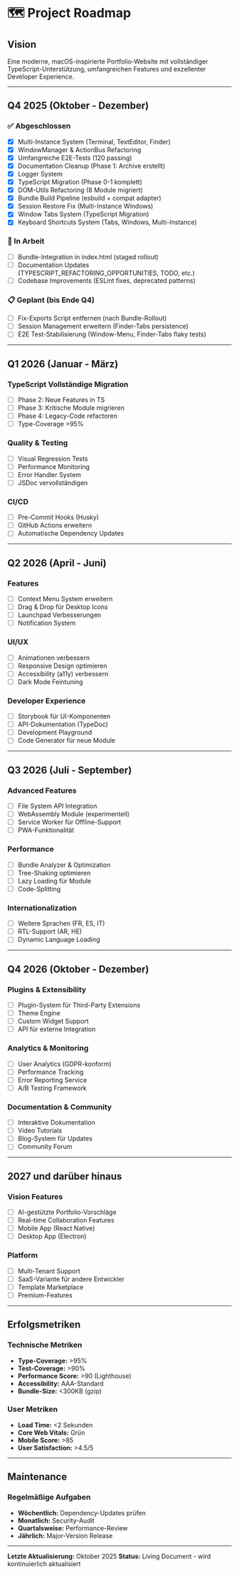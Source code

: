 # 🗺️ Project Roadmap

## Vision

Eine moderne, macOS-inspirierte Portfolio-Website mit vollständiger TypeScript-Unterstützung, umfangreichen Features und exzellenter Developer Experience.

---

## Q4 2025 (Oktober - Dezember)

### ✅ Abgeschlossen

- [x] Multi-Instance System (Terminal, TextEditor, Finder)
- [x] WindowManager & ActionBus Refactoring
- [x] Umfangreiche E2E-Tests (120 passing)
- [x] Documentation Cleanup (Phase 1: Archive erstellt)
- [x] Logger System
- [x] TypeScript Migration (Phase 0-1 komplett)
- [x] DOM-Utils Refactoring (8 Module migriert)
- [x] Bundle Build Pipeline (esbuild + compat adapter)
- [x] Session Restore Fix (Multi-Instance Windows)
- [x] Window Tabs System (TypeScript Migration)
- [x] Keyboard Shortcuts System (Tabs, Windows, Multi-Instance)

### 🚧 In Arbeit

- [ ] Bundle-Integration in index.html (staged rollout)
- [ ] Documentation Updates (TYPESCRIPT_REFACTORING_OPPORTUNITIES, TODO, etc.)
- [ ] Codebase Improvements (ESLint fixes, deprecated patterns)

### 📋 Geplant (bis Ende Q4)

- [ ] Fix-Exports Script entfernen (nach Bundle-Rollout)
- [ ] Session Management erweitern (Finder-Tabs persistence)
- [ ] E2E Test-Stabilisierung (Window-Menu, Finder-Tabs flaky tests)

---

## Q1 2026 (Januar - März)

### TypeScript Vollständige Migration

- [ ] Phase 2: Neue Features in TS
- [ ] Phase 3: Kritische Module migrieren
- [ ] Phase 4: Legacy-Code refactoren
- [ ] Type-Coverage >95%

### Quality & Testing

- [ ] Visual Regression Tests
- [ ] Performance Monitoring
- [ ] Error Handler System
- [ ] JSDoc vervollständigen

### CI/CD

- [ ] Pre-Commit Hooks (Husky)
- [ ] GitHub Actions erweitern
- [ ] Automatische Dependency Updates

---

## Q2 2026 (April - Juni)

### Features

- [ ] Context Menu System erweitern
- [ ] Drag & Drop für Desktop Icons
- [ ] Launchpad Verbesserungen
- [ ] Notification System

### UI/UX

- [ ] Animationen verbessern
- [ ] Responsive Design optimieren
- [ ] Accessibility (a11y) verbessern
- [ ] Dark Mode Feintuning

### Developer Experience

- [ ] Storybook für UI-Komponenten
- [ ] API-Dokumentation (TypeDoc)
- [ ] Development Playground
- [ ] Code Generator für neue Module

---

## Q3 2026 (Juli - September)

### Advanced Features

- [ ] File System API Integration
- [ ] WebAssembly Module (experimentell)
- [ ] Service Worker für Offline-Support
- [ ] PWA-Funktionalität

### Performance

- [ ] Bundle Analyzer & Optimization
- [ ] Tree-Shaking optimieren
- [ ] Lazy Loading für Module
- [ ] Code-Splitting

### Internationalization

- [ ] Weitere Sprachen (FR, ES, IT)
- [ ] RTL-Support (AR, HE)
- [ ] Dynamic Language Loading

---

## Q4 2026 (Oktober - Dezember)

### Plugins & Extensibility

- [ ] Plugin-System für Third-Party Extensions
- [ ] Theme Engine
- [ ] Custom Widget Support
- [ ] API für externe Integration

### Analytics & Monitoring

- [ ] User Analytics (GDPR-konform)
- [ ] Performance Tracking
- [ ] Error Reporting Service
- [ ] A/B Testing Framework

### Documentation & Community

- [ ] Interaktive Dokumentation
- [ ] Video Tutorials
- [ ] Blog-System für Updates
- [ ] Community Forum

---

## 2027 und darüber hinaus

### Vision Features

- [ ] AI-gestützte Portfolio-Vorschläge
- [ ] Real-time Collaboration Features
- [ ] Mobile App (React Native)
- [ ] Desktop App (Electron)

### Platform

- [ ] Multi-Tenant Support
- [ ] SaaS-Variante für andere Entwickler
- [ ] Template Marketplace
- [ ] Premium-Features

---

## Erfolgsmetriken

### Technische Metriken

- **Type-Coverage:** >95%
- **Test-Coverage:** >90%
- **Performance Score:** >90 (Lighthouse)
- **Accessibility:** AAA-Standard
- **Bundle-Size:** <300KB (gzip)

### User Metriken

- **Load Time:** <2 Sekunden
- **Core Web Vitals:** Grün
- **Mobile Score:** >85
- **User Satisfaction:** >4.5/5

---

## Maintenance

### Regelmäßige Aufgaben

- **Wöchentlich:** Dependency-Updates prüfen
- **Monatlich:** Security-Audit
- **Quartalsweise:** Performance-Review
- **Jährlich:** Major-Version Release

---

**Letzte Aktualisierung:** Oktober 2025
**Status:** Living Document - wird kontinuierlich aktualisiert
